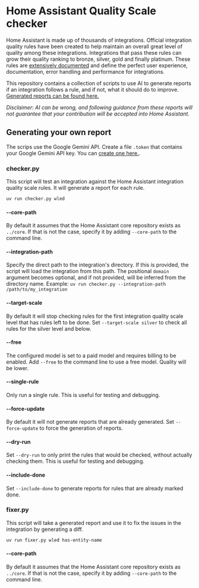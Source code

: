 # Home Assistant Quality Scale checker

Home Assistant is made up of thousands of integrations. Official integration quality rules have been created to help maintain an overall great level of quality among these integrations. Integrations that pass these rules can grow their quality ranking to bronze, silver, gold and finally platinum. These rules are [extensively documented](https://developers.home-assistant.io/docs/core/integration-quality-scale/rules/) and define the perfect user experience, documentation, error handling and performance for integrations.

This repository contains a collection of scripts to use AI to generate reports if an integration follows a rule, and if not, what it should do to improve. [Generated reports can be found here.](https://github.com/balloob/home-assistant-quality-checker/tree/main/generated)

_Disclaimer: AI can be wrong, and following guidance from these reports will not guarantee that your contribution will be accepted into Home Assistant._

## Generating your own report

The scrips use the Google Gemini API. Create a file `.token` that contains your Google Gemini API key. You can [create one here.](https://aistudio.google.com/apikey).

### checker.py

This script will test an integration against the Home Assistant integration quality scale rules. It will generate a report for each rule.

```bash
uv run checker.py wled
```

#### --core-path

By default it assumes that the Home Assistant core repository exists as `../core`. If that is not the case, specify it by adding `--core-path` to the command line.

#### --integration-path

Specify the direct path to the integration's directory. If this is provided, the script will load the integration from this path. The positional `domain` argument becomes optional, and if not provided, will be inferred from the directory name. Example: `uv run checker.py --integration-path /path/to/my_integration`

#### --target-scale

By default it will stop checking rules for the first integration quality scale level that has rules left to be done. Set `--target-scale silver` to check all rules for the silver level and below.

#### --free

The configured model is set to a paid model and requires billing to be enabled. Add `--free` to the command line to use a free model. Quality will be lower.

#### --single-rule

Only run a single rule. This is useful for testing and debugging.

#### --force-update

By default it will not generate reports that are already generated. Set `--force-update` to force the generation of reports.

#### --dry-run

Set `--dry-run` to only print the rules that would be checked, without actually checking them. This is useful for testing and debugging.

#### --include-done

Set `--include-done` to generate reports for rules that are already marked done.

### fixer.py

This script will take a generated report and use it to fix the issues in the integration by generating a diff.

```bash
uv run fixer.py wled has-entity-name
```

#### --core-path

By default it assumes that the Home Assistant core repository exists as `../core`. If that is not the case, specify it by adding `--core-path` to the command line.

